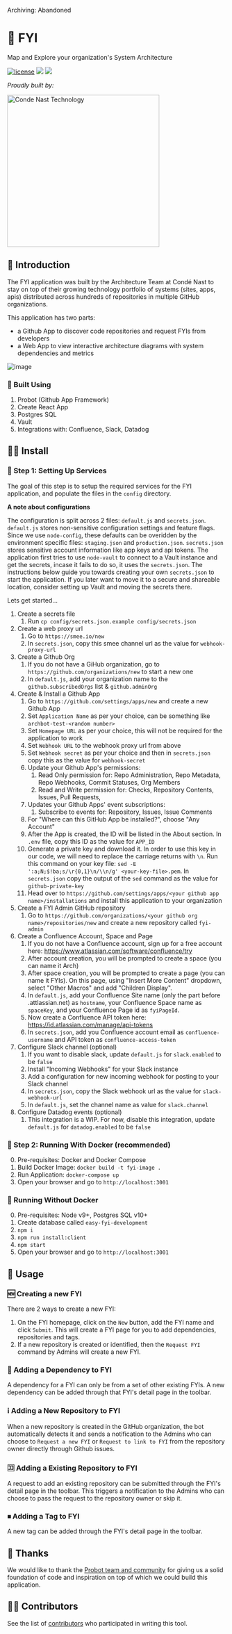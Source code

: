Archiving: Abandoned

# 💁 FYI

Map and Explore your organization's System Architecture

[![license](https://img.shields.io/badge/license-Apache%202.0-blue.svg?style=flat)](LICENSE) [![](http://fyi.conde.io/badge/56)](http://fyi.conde.io/link/56) [![](http://fyi.conde.io/badge/162)](http://fyi.conde.io/link/162)

_Proudly built by:_

<a href="https://technology.condenast.com"><img src="https://user-images.githubusercontent.com/1215971/35070721-3f136cdc-fbac-11e7-81b4-e3aa5cc70a17.png" title="Conde Nast Technology" width=350/></a>

## 🤔 Introduction

The FYI application was built by the Architecture Team at Condé Nast to stay on top of their growing technology portfolio of systems (sites, apps, apis) distributed across hundreds of repositories in multiple GitHub organizations.

This application has two parts:

  - a Github App to discover code repositories and request FYIs from developers
  - a Web App to view interactive architecture diagrams with system dependencies and metrics

![image](https://user-images.githubusercontent.com/1215971/47452222-b3b7c980-d797-11e8-9e5b-05e0fb29f1b5.png)

### 🔨 Built Using

  1. Probot (Github App Framework)
  2. Create React App
  3. Postgres SQL
  4. Vault
  5. Integrations with: Confluence, Slack, Datadog

## 👨‍🔧 Install

### 🔧 Step 1: Setting Up Services
The goal of this step is to setup the required services for the FYI application, and populate the files in the `config` directory.

__A note about configurations__

The configuration is split across 2 files: `default.js` and `secrets.json`.
`default.js` stores non-sensitive configuration settings and feature flags. Since we use `node-config`, these defaults can be overidden by the environment specific files: `staging.json` and `production.json`.
`secrets.json` stores sensitive account information like app keys and api tokens. The application first tries to use `node-vault` to connect to a Vault instance and get the secrets, incase it fails to do so, it uses the `secrets.json`. The instructions below guide you towards creating your own `secrets.json` to start the application. If you later want to move it to a secure and shareable location, consider setting up Vault and moving the secrets there.

Lets get started...

  1. Create a secrets file
      1. Run `cp config/secrets.json.example config/secrets.json`
  2. Create a web proxy url
      1. Go to `https://smee.io/new`
      2. In `secrets.json`, copy this smee channel url as the value for `webhook-proxy-url`
  3. Create a Github Org
      1. If you do not have a GiHub organization, go to `https://github.com/organizations/new` to start a new one
      2. In `default.js`, add your organization name to the `github.subscribedOrgs` list & `github.adminOrg`
  4. Create & Install a Github App
      1. Go to `https://github.com/settings/apps/new` and create a new Github App
      2. Set `Application Name` as per your choice, can be something like `archbot-test-<random number>`
      2. Set `Homepage URL` as per your choice, this will not be required for the application to work
      2. Set `Webhook URL` to the webhook proxy url from above
      3. Set `Webhook secret` as per your choice and then in `secrets.json` copy this as the value for `webhook-secret`
      4. Update your Github App's permissions:
          1. Read Only permission for: Repo Administration, Repo Metadata, Repo Webhooks, Commit Statuses, Org Members
          2. Read and Write permission for: Checks, Repository Contents, Issues, Pull Requests,
      5. Updates your Github Apps' event subscriptions:
          1. Subscribe to events for: Repository, Issues, Issue Comments
      6. For "Where can this GitHub App be installed?", choose "Any Account"
      7. After the App is created, the ID will be listed in the About section. In `.env` file, copy this ID as the value for `APP_ID`
      8. Generate a private key and download it. In order to use this key in our code, we will need to replace the carriage returns with `\n`. Run this command on your key file: `sed -E ':a;N;$!ba;s/\r{0,1}\n/\\n/g' <your-key-file>.pem`. In `secrets.json` copy the output of the `sed` command as the value for `github-private-key`
      9. Head over to `https://github.com/settings/apps/<your github app name>/installations` and install this application to your organization
  5. Create a FYI Admin GitHub repository
      1. Go to `https://github.com/organizations/<your github org name>/repositories/new` and create a new repository called `fyi-admin`
  6. Create a Confluence Account, Space and Page
      1. If you do not have a Confluence account, sign up for a free account here: https://www.atlassian.com/software/confluence/try
      2. After account creation, you will be prompted to create a space (you can name it Arch)
      3. After space creation, you will be prompted to create a page (you can name it FYIs). On this page, using "Insert More Content" dropdown, select "Other Macros" and add "Children Display".
      4. In `default.js`, add your Confluence Site name (only the part before .attlassian.net) as `hostname`, your Confluence Space name as `spaceKey`, and your Confluence Page id as `fyiPageId`.
      5. Now create a Confluence API token here: https://id.atlassian.com/manage/api-tokens
      6. In `secrets.json`, add you Confluence account email as `confluence-username` and API token as `confluence-access-token`
  7. Configure Slack channel (optional)
      1. If you want to disable slack, update `default.js` for `slack.enabled` to be `false`
      2. Install "Incoming Webhooks" for your Slack instance
      3. Add a configuration for new incoming webhook for posting to your Slack channel
      4. In `secrets.json`, copy the Slack webhook url as the value for `slack-webhook-url`
      5. In `default.js`, set the channel name as value for `slack.channel`
  8. Configure Datadog events (optional)
      1. This integration is a WIP. For now, disable this integration, update `default.js` for `datadog.enabled` to be `false`

### 🏃 Step 2: Running With Docker (recommended)

  0. Pre-requisites: Docker and Docker Compose
  1. Build Docker Image: `docker build -t fyi-image .`
  2. Run Application: `docker-compose up`
  3. Open your browser and go to `http://localhost:3001`

### 🚶 Running Without Docker

  0. Pre-requisites: Node v9+, Postgres SQL v10+
  1. Create database called `easy-fyi-development`
  1. `npm i`
  2. `npm run install:client`
  3. `npm start`
  4. Open your browser and go to `http://localhost:3001`

## 🚀 Usage

### 🆕 Creating a new FYI

There are 2 ways to create a new FYI:

  1. On the FYI homepage, click on the `New` button, add the FYI name and click `Submit`. This will create a FYI page for you to add dependencies, repositories and tags.
  2. If a new repository is created or identified, then the `Request FYI` command by Admins will create a new FYI.

### 🔀 Adding a Dependency to FYI

A dependency for a FYI can only be from a set of other existing FYIs.
A new dependency can be added through that FYI's detail page in the toolbar.

### ℹ️ Adding a New Repository to FYI

When a new repository is created in the GitHub organization, the bot automatically detects it and sends a notification to the Admins who can choose to `Request a new FYI` or `Request to link to FYI` from the repository owner directly through Github issues.

### 🈁 Adding a Existing Repository to FYI

A request to add an existing repository can be submitted through the FYI's detail page in the toolbar. This triggers a notification to the Admins who can choose to pass the request to the repository owner or skip it.

### ⏹ Adding a Tag to FYI

A new tag can be added through the FYI's detail page in the toolbar.

## 🙏 Thanks

We would like to thank the [Probot team and community](https://probot.github.io/) for giving us a solid foundation of code and inspiration on top of which we could build this application.

## 👨‍🏭 Contributors

See the list of [contributors](https://github.com/CondeNast/fyi/contributors) who participated in writing this tool.
